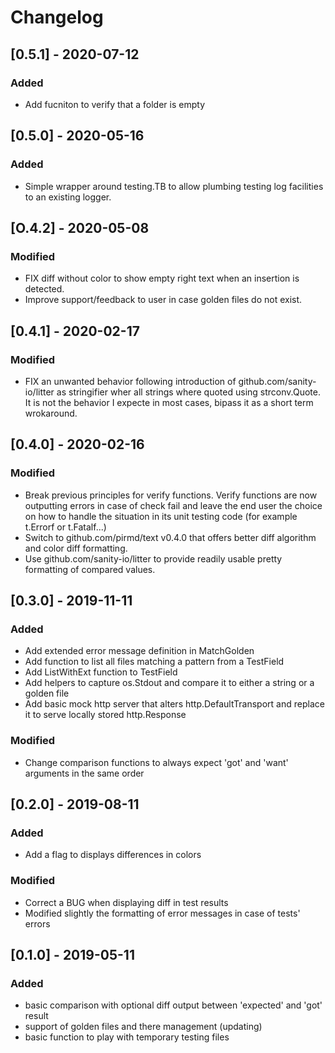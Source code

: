# Changelog

## [0.5.1] - 2020-07-12
### Added
- Add fucniton to verify that a folder is empty

## [0.5.0] - 2020-05-16
### Added
- Simple wrapper around testing.TB to allow plumbing testing log facilities to
  an existing logger.

## [O.4.2] - 2020-05-08 
### Modified
- FIX diff without color to show empty right text when an insertion is detected.
- Improve support/feedback to user in case golden files do not exist.

## [0.4.1] - 2020-02-17
### Modified
- FIX an unwanted behavior following introduction of
  github.com/sanity-io/litter as stringifier wher all strings where quoted
  using strconv.Quote. It is not the behavior I expecte in most cases, bipass it
  as a short term wrokaround.

## [0.4.0] - 2020-02-16
### Modified
- Break previous principles for verify functions. Verify functions are now
  outputting errors in case of check fail and leave the end user the choice on
  how to handle the situation in its unit testing code (for example t.Errorf or
  t.Fatalf...)
- Switch to github.com/pirmd/text v0.4.0 that offers better diff algorithm and
  color diff formatting.
- Use github.com/sanity-io/litter to provide readily usable pretty formatting
  of compared values. 


## [0.3.0] - 2019-11-11
### Added
- Add extended error message definition in MatchGolden
- Add function to list all files matching a pattern from a TestField
- Add ListWithExt function to TestField
- Add helpers to capture os.Stdout and compare it to either a string or a
  golden file
- Add basic mock http server that alters http.DefaultTransport and replace it
  to serve locally stored http.Response
### Modified
- Change comparison functions to always expect 'got' and 'want' arguments in
  the same order


## [0.2.0] - 2019-08-11
### Added
- Add a flag to displays differences in colors
### Modified
- Correct a BUG when displaying diff in test results
- Modified slightly the formatting of error messages in case of tests' errors 

## [0.1.0] - 2019-05-11
### Added
- basic comparison with optional diff output between 'expected' and 'got' result
- support of golden files and there management (updating)
- basic function to play with temporary testing files
